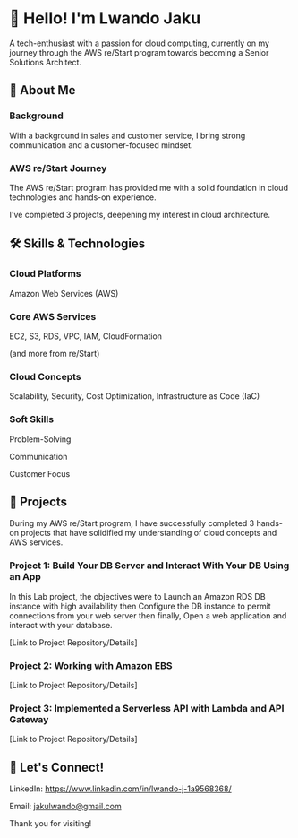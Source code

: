 # 👋 Hello! I'm Lwando Jaku 
A tech-enthusiast with a passion for cloud computing, currently on my journey through the AWS re/Start program towards becoming a Senior Solutions Architect. 

## 🚀 About Me
### Background
With a background in sales and customer service, I bring strong communication and a customer-focused mindset.

### AWS re/Start Journey
The AWS re/Start program has provided me with a solid foundation in cloud technologies and hands-on experience.

I've completed 3 projects, deepening my interest in cloud architecture.


## 🛠️ Skills & Technologies

### Cloud Platforms
Amazon Web Services (AWS)

### Core AWS Services
EC2,
S3,
RDS,
VPC,
IAM,
CloudFormation

(and more from re/Start)

### Cloud Concepts
Scalability,
Security,
Cost Optimization,
Infrastructure as Code (IaC)

### Soft Skills
Problem-Solving

Communication

Customer Focus

## 📂 Projects
During my AWS re/Start program, I have successfully completed 3 hands-on projects that have solidified my understanding of cloud concepts and AWS services.

### Project 1: Build Your DB Server and Interact With Your DB Using an App
In this Lab project, the objectives were to Launch an Amazon RDS DB instance with high availability then Configure the DB instance to permit connections from your web server then finally, Open a web application and interact with your database.

[Link to Project Repository/Details]

### Project 2: Working with Amazon EBS
[Link to Project Repository/Details]

### Project 3: Implemented a Serverless API with Lambda and API Gateway
[Link to Project Repository/Details]

## 🤝 Let's Connect!
LinkedIn: https://www.linkedin.com/in/lwando-j-1a9568368/

Email: jakulwando@gmail.com

Thank you for visiting!

